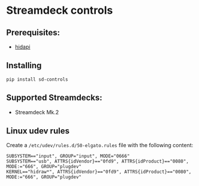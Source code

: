# Streamdeck controls

## Prerequisites:

- [hidapi](https://github.com/libusb/hidapi)

## Installing

```
pip install sd-controls
```

## Supported Streamdecks:

- Streamdeck Mk.2

## Linux udev rules

Create a `/etc/udev/rules.d/50-elgato.rules` file with the following content:

```
SUBSYSTEM=="input", GROUP="input", MODE="0666"
SUBSYSTEM=="usb", ATTRS{idVendor}=="0fd9", ATTRS{idProduct}=="0080", MODE:="666", GROUP="plugdev"
KERNEL=="hidraw*", ATTRS{idVendor}=="0fd9", ATTRS{idProduct}=="0080", MODE:="666", GROUP="plugdev"
```